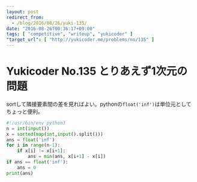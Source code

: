 ```yaml
---
layout: post
redirect_from:
  - /blog/2016/08/26/yuki-135/
date: "2016-08-26T00:36:17+09:00"
tags: [ "competitive", "writeup", "yukicoder" ]
"target_url": [ "http://yukicoder.me/problems/no/135" ]
---
```


# Yukicoder No.135 とりあえず1次元の問題

sortして隣接要素間の差を見ればよい。pythonの`float('inf')`は単位元としてちょっと便利。

``` python
#!/usr/bin/env python3
n = int(input())
x = sorted(map(int,input().split()))
ans = float('inf')
for i in range(n-1):
    if x[i] != x[i+1]:
        ans = min(ans, x[i+1] - x[i])
if ans == float('inf'):
    ans = 0
print(ans)
```
